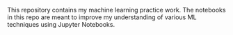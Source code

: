 This repository contains my machine learning practice work. The notebooks in this repo are meant to improve my understanding of various ML techniques using Jupyter Notebooks.